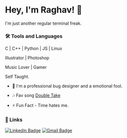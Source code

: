 
# Hey, I'm Raghav! 👋

I'm just another regular terminal freak.

### 🛠 Tools and Languages

C | C++ | Python | JS | Linux

Illustrator | Photoshop

Music Lover | Gamer

Self Taught.

<!-- <img src="https://beautifulpixels.com/wp-content/uploads/2017/08/tr12082017-6.gif" width =400 align="right" /> -->
 
<!-- ##  👨‍💻 Usual Part -->

<!-- - 👩‍💻 I'm currently working on some css projects. -->

- 🧠 I'm a professional bug designer and a emotional fool.

<!-- - 👯‍♀️ I'm looking to collaborate on Web Dev projects. -->

<!-- [LinkedIn](https://www.linkedin.com/in/raghav2130/) 
or [EMAIL](crown.rg7244@gmail.com) ;
 -->
 
- 🎶 Fav song 
[Double Take](https://open.spotify.com/track/47isJpIIO8m7BJEhiFhnaf?si=e0f3b11ca9dd4ac3)

- ⚡️ Fun Fact - Time hates me.


### 🔗 Links

[![Linkedin Badge](https://img.shields.io/badge/-LinkedIn-blue?style=flat-square&logo=Linkedin&logoColor=white&link=https://www.linkedin.com/in/riti2409/)](https://www.linkedin.com/in/raghav2130/)    [![Gmail Badge](https://img.shields.io/badge/-Email-c14438?style=flat-square&logo=Gmail&logoColor=white&link=mailto:ritikumariupadhyay24@gmail.com)](mailto:crown.rg7244@gmail.com)
 
